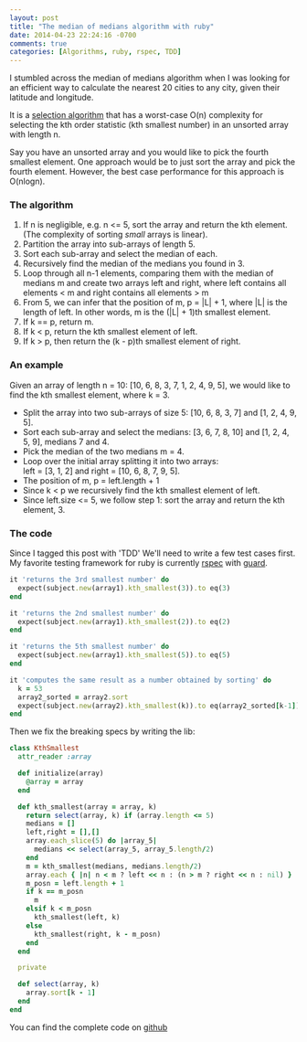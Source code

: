 ```yaml
---
layout: post
title: "The median of medians algorithm with ruby"
date: 2014-04-23 22:24:16 -0700
comments: true
categories: [Algorithms, ruby, rspec, TDD]
---
```


I stumbled across the median of medians algorithm when I was looking for an efficient way
to calculate the nearest 20 cities to any city, given their latitude and longitude.

It is a [selection algorithm](http://en.wikipedia.org/wiki/Selection_algorithm) that has a
worst-case <span class="courier">O(n)</span> complexity for selecting the kth order statistic (kth smallest number) in an unsorted array with
length n.

Say you have an unsorted array and you would like to pick the fourth smallest element.
One approach would be to just sort the array and pick the fourth
element. However, the best case performance for this approach is <span class="courier">O(nlogn)</span>.

<!-- more -->

### The algorithm

1. If n is negligible, e.g. <span class="courier">n <= 5</span>, sort the array and return the kth
  element. (The complexity of sorting _small_ arrays is linear).
2. Partition the array into sub-arrays of length 5.
3. Sort each sub-array and select the median of each.
4. Recursively find the median of the medians you found in 3.
5. Loop through all <span class="courier">n-1</span> elements, comparing them  with the median of medians m and create
  two arrays  <span class="courier">left</span> and <span class="courier">right</span>, where left contains all elements <span class="courier">< m</span>
  and <span class="courier">right</span> contains all elements <span class="courier">> m</span>
6. From 5, we can infer that the position of <span class="courier">m</span>, <span class="courier">p  = |L| + 1</span>, where
  <span class="courier">|L|</span> is the length of <span class="courier">left</span>. In other words, <span class="courier">m</span> is the <span class="courier">(|L| + 1)</span>th
  smallest element.
7. If <span class="courier">k == p</span>, return <span class="courier">m</span>.
8. If <span class="courier">k < p</span>, return the kth smallest element of <span class="courier">left</span>.
9. If <span class="courier">k > p</span>, then return the <span class="courier">(k - p)</span>th smallest element of <span class="courier">right</span>.


### An example
Given an array of length <span class="courier">n = 10</span>: <span class="courier">[10, 6, 8, 3, 7, 1, 2, 4, 9, 5]</span>, we would like to find the kth smallest element, where <span class="courier">k = 3</span>.

- Split the array into two sub-arrays of size 5: <span class="courier">[10, 6, 8, 3, 7]</span> and <span class="courier">[1, 2, 4, 9, 5]</span>.
- Sort each sub-array and select the medians: <span class="courier">[3, 6, 7, 8, 10]</span> and <span class="courier">[1, 2, 4, 5, 9]</span>, medians <span class="courier">7</span> and <span class="courier">4</span>.
- Pick the median of the two medians <span class="courier">m = 4</span>.
- Loop over the initial array splitting it into two arrays:  
  <span class="courier">left = [3, 1, 2]</span> and <span class="courier">right = [10, 6, 8, 7, 9, 5]</span>.
- The position of <span class="courier">m, p = left.length + 1</span>
- Since <span class="courier">k < p</span> we recursively find the kth smallest element of <span class="courier">left</span>.
- Since <span class="courier">left.size <= 5</span>, we follow step 1: sort the array and return the kth element, <span class="courier">3</span>.

### The code

Since I tagged this post with 'TDD' We'll need to write a few test cases first. My favorite testing framework for ruby is currently [rspec](http://rspec.info/) with [guard](https://github.com/guard/guard-rspec).

```ruby
it 'returns the 3rd smallest number' do
  expect(subject.new(array1).kth_smallest(3)).to eq(3)
end

it 'returns the 2nd smallest number' do
  expect(subject.new(array1).kth_smallest(2)).to eq(2)
end

it 'returns the 5th smallest number' do
  expect(subject.new(array1).kth_smallest(5)).to eq(5)
end

it 'computes the same result as a number obtained by sorting' do
  k = 53
  array2_sorted = array2.sort
  expect(subject.new(array2).kth_smallest(k)).to eq(array2_sorted[k-1])
end
```

Then we fix the breaking specs by writing the lib:

```ruby
class KthSmallest
  attr_reader :array

  def initialize(array)
    @array = array
  end

  def kth_smallest(array = array, k)
    return select(array, k) if (array.length <= 5)
    medians = []
    left,right = [],[]
    array.each_slice(5) do |array_5|
      medians << select(array_5, array_5.length/2)
    end
    m = kth_smallest(medians, medians.length/2)
    array.each { |n| n < m ? left << n : (n > m ? right << n : nil) }
    m_posn = left.length + 1
    if k == m_posn
      m
    elsif k < m_posn
      kth_smallest(left, k)
    else
      kth_smallest(right, k - m_posn)
    end
  end

  private

  def select(array, k)
    array.sort[k - 1]
  end
end
```

You can find the complete code on
[github](https://github.com/davidkariuki/algorithms/blob/master/lib/algorithms/kth_smallest.rb)


